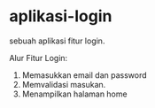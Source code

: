 # aplikasi-login
sebuah aplikasi fitur login.

Alur Fitur Login:
1. Memasukkan email dan password
2. Memvalidasi masukan.
3. Menampilkan halaman home

